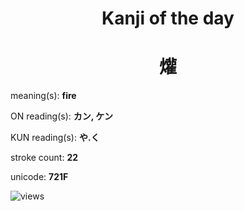 <h1 align="center">Kanji of the day</h1>
<h1 align="center">爟</h1>
<p align="left">meaning(s): <b>fire</b></p>
<p align="left">ON reading(s): <b>カン, ケン</b></p>
<p align="left">KUN reading(s): <b>や.く</b></p>
<p align="left">stroke count: <b>22</b></p>
<p align="left">unicode: <b>721F</b></p>
<p align="left"><img src="https://komarev.com/ghpvc/?username=tristanwagner-kanjioftheday&label=Views&color=0e75b6&style=flat" alt="views"/></p>
